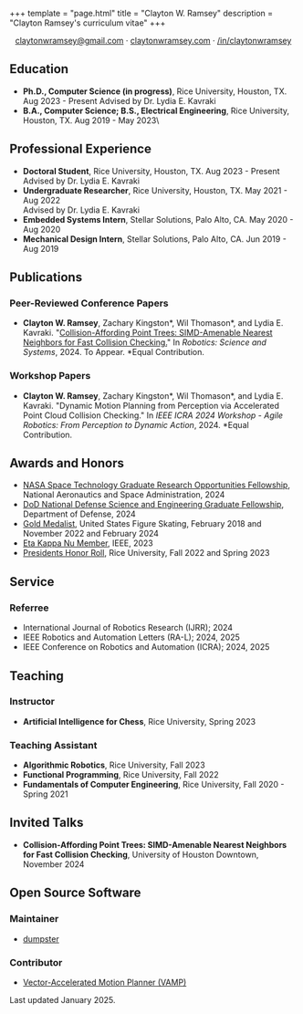 +++
template = "page.html"
title = "Clayton W. Ramsey"
description = "Clayton Ramsey's curriculum vitae"
+++

<div style="text-align: center">

[claytonwramsey@gmail.com](mailto:claytonwramsey@gmail.com) ·
[claytonwramsey.com](https://claytonwramsey.com) ·
[/in/claytonwramsey](https://www.linkedin.com/in/claytonwramsey/)

</div>

## Education

- **Ph.D., Computer Science (in progress)**, Rice University, Houston,
  TX. Aug 2023 - Present
  Advised by Dr. Lydia E. Kavraki
- **B.A., Computer Science; B.S., Electrical Engineering**, Rice
  University, Houston, TX. Aug 2019 - May 2023\

## Professional Experience

- **Doctoral Student**, Rice University, Houston, TX. Aug 2023 -
  Present\
  Advised by Dr. Lydia E. Kavraki
- **Undergraduate Researcher**, Rice University, Houston, TX. May
  2021 - Aug 2022\
  Advised by Dr. Lydia E. Kavraki
- **Embedded Systems Intern**, Stellar Solutions, Palo Alto, CA. May
  2020 - Aug 2020
- **Mechanical Design Intern**, Stellar Solutions, Palo Alto, CA. Jun
  2019 - Aug 2019

## Publications

### Peer-Reviewed Conference Papers

- **Clayton W. Ramsey**, Zachary Kingston\*, Wil Thomason\*, and
  Lydia E. Kavraki. "[Collision-Affording Point Trees: SIMD-Amenable
  Nearest Neighbors for Fast Collision
  Checking.](https://arxiv.org/abs/2406.02807)" In <cite>Robotics: Science
  and Systems</cite>, 2024. To Appear. \*Equal Contribution.

### Workshop Papers

- **Clayton W. Ramsey**, Zachary Kingston\*, Wil Thomason\*, and
  Lydia E. Kavraki. "Dynamic Motion Planning from Perception via
  Accelerated Point Cloud Collision Checking." In <cite>IEEE ICRA 2024
  Workshop - Agile Robotics: From Perception to Dynamic Action</cite>, 2024.
  \*Equal Contribution.

## Awards and Honors

- [NASA Space Technology Graduate Research Opportunities
  Fellowship](https://www.nasa.gov/directorates/stmd/space-tech-research-grants/nstgro/),
  National Aeronautics and Space Administration, 2024
- [DoD National Defense Science and Engineering Graduate
  Fellowship](https://ndseg.sysplus.com/NDSEG/about), Department of
  Defense, 2024
- [Gold
  Medalist](https://www.usfigureskating.org/skate/test-structure),
  United States Figure Skating, February 2018 and November 2022 and
  February 2024
- [Eta Kappa Nu Member](https://hkn.ieee.org/), IEEE, 2023
- [Presidents Honor
  Roll](https://registrar.rice.edu/students/academic-honors#PHR), Rice
  University, Fall 2022 and Spring 2023

## Service

### Referree

- International Journal of Robotics Research (IJRR); 2024
- IEEE Robotics and Automation Letters (RA-L); 2024, 2025
- IEEE Conference on Robotics and Automation (ICRA); 2024, 2025

## Teaching

### Instructor

- **Artificial Intelligence for Chess**, Rice University, Spring 2023

### Teaching Assistant

- **Algorithmic Robotics**, Rice University, Fall 2023
- **Functional Programming**, Rice University, Fall 2022
- **Fundamentals of Computer Engineering**, Rice University, Fall
  2020 - Spring 2021

## Invited Talks

- **Collision-Affording Point Trees: SIMD-Amenable Nearest Neighbors
  for Fast Collision Checking**, University of Houston Downtown,
  November 2024

## Open Source Software

### Maintainer

- [dumpster](https://github.com/claytonwramsey/dumpster)

### Contributor

- [Vector-Accelerated Motion Planner
  (VAMP)](https://github.com/KavrakiLab/vamp)

<footer>

Last updated January 2025.

</footer>
